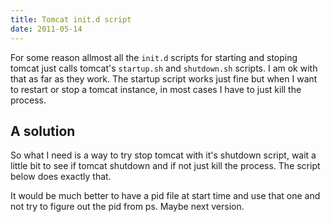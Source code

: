 ```yaml
---
title: Tomcat init.d script
date: 2011-05-14
---
```


For some reason allmost all the `init.d` scripts for starting and stoping tomcat just calls tomcat's `startup.sh` and `shutdown.sh` scripts. I am ok with that as far as they work. The startup script works just fine but when I want to restart or stop a tomcat instance, in most cases I have to just kill the process.

## A solution
So what I need is a way to try stop tomcat with it's shutdown script, wait a little bit to see if tomcat shutdown and if not just kill the process. The script below does exactly that.

<script type="text/javascript" src="https://gist.github.com/valotas/1000094.js?file=tomcat.sh"></script>

It would be much better to have a pid file at start time and use that one and not try to figure out the pid from ps. Maybe next version.
